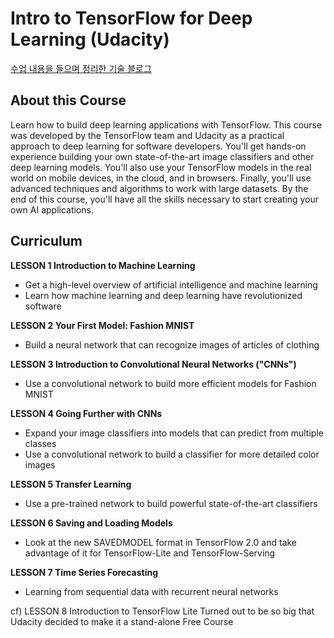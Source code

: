 # Intro to TensorFlow for Deep Learning (Udacity)

[수업 내용을 들으며 정리한 기술 블로그](https://supremo7.tistory.com/category/%EC%9D%B8%EA%B3%B5%EC%A7%80%EB%8A%A5%28AI%29/Udacity%20tensorflow%20%EA%B0%95%EC%9D%98)

## About this Course
Learn how to build deep learning applications with TensorFlow. This course was developed by the TensorFlow team and Udacity as a practical approach to deep learning for software developers. You'll get hands-on experience building your own state-of-the-art image classifiers and other deep learning models. You'll also use your TensorFlow models in the real world on mobile devices, in the cloud, and in browsers. Finally, you'll use advanced techniques and algorithms to work with large datasets. By the end of this course, you'll have all the skills necessary to start creating your own AI applications.

## Curriculum
**LESSON 1 Introduction to Machine Learning**
* Get a high-level overview of artificial intelligence and machine learning
* Learn how machine learning and deep learning have revolutionized software

**LESSON 2 Your First Model: Fashion MNIST**
* Build a neural network that can recognize images of articles of clothing

**LESSON 3 Introduction to Convolutional Neural Networks ("CNNs")**
* Use a convolutional network to build more efficient models for Fashion MNIST

**LESSON 4 Going Further with CNNs**
* Expand your image classifiers into models that can predict from multiple classes
* Use a convolutional network to build a classifier for more detailed color images

**LESSON 5 Transfer Learning**
* Use a pre-trained network to build powerful state-of-the-art classifiers

**LESSON 6 Saving and Loading Models**
* Look at the new SAVEDMODEL format in TensorFlow 2.0 and take advantage of it for TensorFlow-Lite and TensorFlow-Serving

**LESSON 7 Time Series Forecasting**
* Learning from sequential data with recurrent neural networks

cf) LESSON 8 Introduction to TensorFlow Lite Turned out to be so big that Udacity decided to make it a stand-alone Free Course
